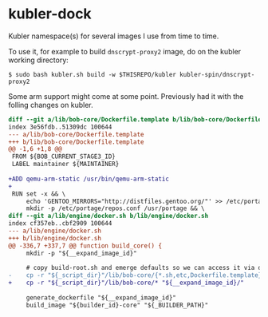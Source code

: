 # kubler-dock

Kubler namespace(s) for several images I use from time to time.

To use it, for example to build `dnscrypt-proxy2` image, do on the kubler working directory:
```
$ sudo bash kubler.sh build -w $THISREPO/kubler kubler-spin/dnscrypt-proxy2
```

Some arm support might come at some point. Previously had it with the folling changes on kubler.

```patch
diff --git a/lib/bob-core/Dockerfile.template b/lib/bob-core/Dockerfile.template
index 3e56fdb..51309dc 100644
--- a/lib/bob-core/Dockerfile.template
+++ b/lib/bob-core/Dockerfile.template
@@ -1,6 +1,8 @@
 FROM ${BOB_CURRENT_STAGE3_ID}
 LABEL maintainer ${MAINTAINER}
 
+ADD qemu-arm-static /usr/bin/qemu-arm-static
+
 RUN set -x && \
     echo 'GENTOO_MIRRORS="http://distfiles.gentoo.org/"' >> /etc/portage/make.conf && \
     mkdir -p /etc/portage/repos.conf /usr/portage && \
diff --git a/lib/engine/docker.sh b/lib/engine/docker.sh
index cf357eb..cbf2909 100644
--- a/lib/engine/docker.sh
+++ b/lib/engine/docker.sh
@@ -336,7 +337,7 @@ function build_core() {
     mkdir -p "${__expand_image_id}"
 
     # copy build-root.sh and emerge defaults so we can access it via dockerfile context
-    cp -r "${_script_dir}"/lib/bob-core/{*.sh,etc,Dockerfile.template} "${__expand_image_id}/"
+    cp -r "${_script_dir}"/lib/bob-core/* "${__expand_image_id}/"
 
     generate_dockerfile "${__expand_image_id}"
     build_image "${builder_id}-core" "${_BUILDER_PATH}"
```

